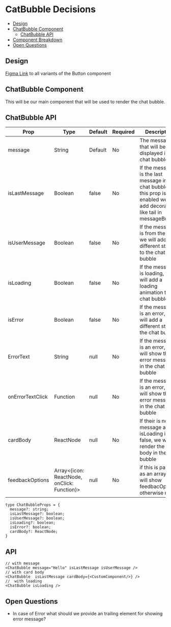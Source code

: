 # CatBubble Decisions

- [Design](#design)
- [ChatBubble Component](#ChatBubble-component)
  - [ChatBubble API](#ChatBubble-api)
- [Component Breakdown](#component-breakdown)
- [Open Questions](#open-questions)

## Design

[Figma Link](https://www.figma.com/design/jubmQL9Z8V7881ayUD95ps/Blade-DSL?node-id=100413-32686&t=n9A7LztwEkIsly3v-0) to all variants of the Button component

## ChatBubble Component

This will be our main component that will be used to render the chat bubble.

## ChatBubble API

| Prop          | Type      | Default | Required | Description                                                                                                                       |
| ------------- | --------- | ------- | -------- | --------------------------------------------------------------------------------------------------------------------------------- |
| message       | String    | Default | No       | The message that will be displayed in the chat bubble                                                                             |
| isLastMessage | Boolean   | false   | No       | If the message is the last message in the chat bubble , if this prop is enabled we will add decoration like tail in messageBubble |
| isUserMessage | Boolean   | false   | No       | If the message is from the user, we will add a different styles to the chat bubble                                                |
| isLoading     | Boolean   | false   | No       | If the message is loading, we will add a loading animation to the chat bubble                                                     |
| isError       | Boolean   | false   | No       | If the message is an error, we will add a different style to the chat bubble                                                      |
| ErrorText    | String    | null    | No       | If the message is an error, we will show the error message in the chat bubble                                                     |
| onErrorTextClick | Function | null    | No       | If the message is an error, we will show the error message in the chat bubble                                                     |
| cardBody      | ReactNode | null    | No       | If their is no message and isLoading is false, we will render the card body in the chat bubble|
| feedbackOptions | Array<{icon: ReactNode, onClick: Function}> | null | No | if this is passed as an array, we will show feedbacOptions, otherwise not        |
```tsx
type ChatBubbleProps = {
  message?: string;
  isLastMessage?: boolean;
  isUserMessage?: boolean;
  isLoading?: boolean;
  isError?: boolean;
  cardBody?: ReactNode;
}
```
## API 
```tsx
// with message
<ChatBubble message="Hello" isLastMessage isUserMessage />
// with card body
<ChatBubble  isLastMessage cardBody={<CustomComponent/>} />
//  with loading
<ChatBubble isLoading />
````


## Open Questions
- In case of Error what should we provide an trailing element for showing error message?